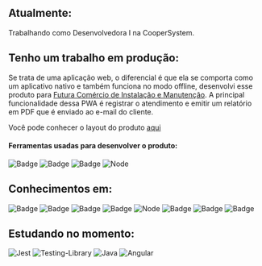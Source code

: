 
## Atualmente: 
  Trabalhando como Desenvolvedora I na CooperSystem.

## Tenho um trabalho em produção:
 Se trata de uma aplicação web, o diferencial é que ela se comporta como um aplicativo nativo e também funciona no modo offline, desenvolvi esse produto para [Futura Comércio de Instalação e Manutenção](http://www.futurapostos.com.br).
 A principal funcionalidade dessa PWA é registrar o atendimento e emitir um relatório em PDF que é enviado ao e-mail do cliente. 
  
  Você pode conhecer o layout do produto [aqui](https://www.figma.com/file/sNl9oPd4Hdhyg6g06SKAuv/FUTURA-PROTOTIPO?node-id=0%3A1)

#### Ferramentas usadas para desenvolver o produto:
![Badge](https://img.shields.io/badge/firebase-ffca28?style=for-the-badge&logo=firebase&logoColor=black) ![Badge](https://img.shields.io/badge/React-20232A?style=for-the-badge&logo=react&logoColor=61DAFB) ![Badge](https://img.shields.io/badge/styled--components-DB7093?style=for-the-badge&logo=styled-components&logoColor=white) ![Node](https://img.shields.io/badge/Node.js-339933?style=for-the-badge&logo=nodedotjs&logoColor=white)


## Conhecimentos em:  

![Badge](https://img.shields.io/badge/HTML5-E34F26?style=for-the-badge&logo=html5&logoColor=white) ![Badge](https://img.shields.io/badge/CSS3-1572B6?style=for-the-badge&logo=css3&logoColor=white) ![Badge](https://img.shields.io/badge/JavaScript-323330?style=for-the-badge&logo=javascript&logoColor=F7DF1E) ![Badge](https://img.shields.io/badge/React-20232A?style=for-the-badge&logo=react&logoColor=61DAFB) ![Node](https://img.shields.io/badge/Node.js-339933?style=for-the-badge&logo=nodedotjs&logoColor=white) ![Badge](https://img.shields.io/badge/Material%20UI-007FFF?style=for-the-badge&logo=mui&logoColor=white) ![Badge](https://img.shields.io/badge/firebase-ffca28?style=for-the-badge&logo=firebase&logoColor=black) ![Badge](https://img.shields.io/badge/styled--components-DB7093?style=for-the-badge&logo=styled-components&logoColor=white)


## Estudando no momento:
![Jest](https://img.shields.io/badge/Jest-C21325?style=for-the-badge&logo=jest&logoColor=white) ![Testing-Library](https://img.shields.io/badge/-TestingLibrary-%23E33332?style=for-the-badge&logo=testing-library&logoColor=white) ![Java](https://img.shields.io/badge/java-%23ED8B00.svg?style=for-the-badge&logo=openjdk&logoColor=white) ![Angular](https://img.shields.io/badge/angular-%23DD0031.svg?style=for-the-badge&logo=angular&logoColor=white)
 

  
